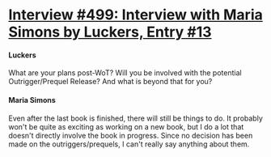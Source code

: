 # [Interview #499: Interview with Maria Simons by Luckers, Entry #13](https://www.theoryland.com/intvmain.php?i=499#13)

#### Luckers

What are your plans post-WoT? Will you be involved with the potential Outrigger/Prequel Release? And what is beyond that for you?

#### Maria Simons

Even after the last book is finished, there will still be things to do. It probably won't be quite as exciting as working on a new book, but I do a lot that doesn't directly involve the book in progress. Since no decision has been made on the outriggers/prequels, I can't really say anything about them.


